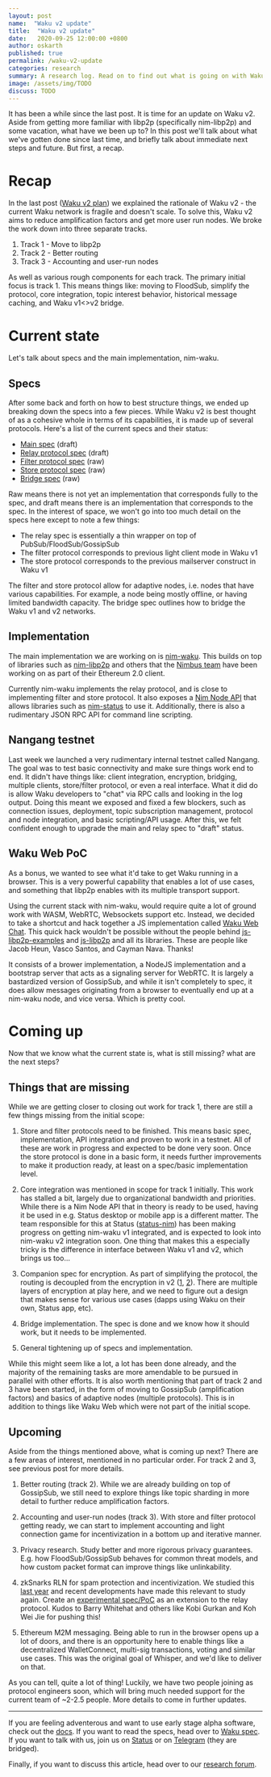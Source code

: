 ```yaml
---
layout: post
name:  "Waku v2 update"
title:  "Waku v2 update"
date:   2020-09-25 12:00:00 +0800
author: oskarth
published: true
permalink: /waku-v2-update
categories: research
summary: A research log. Read on to find out what is going on with Waku v2, a messaging protocol. What has been happening? What is coming up next?
image: /assets/img/TODO
discuss: TODO
---
```


It has been a while since the last post. It is time for an update on Waku v2. Aside from getting more familiar with libp2p (specifically nim-libp2p) and some vacation, what have we been up to? In this post we'll talk about what we've gotten done since last time, and briefly talk about immediate next steps and future. But first, a recap.

# Recap

In the last post ([Waku v2 plan](https://vac.dev/waku-v2-plan)) we explained the rationale of Waku v2 - the current Waku network is fragile and doesn't scale. To solve this, Waku v2 aims to reduce amplification factors and get more user run nodes. We broke the work down into three separate tracks.

1) Track 1 - Move to libp2p
2) Track 2 - Better routing
3) Track 3 - Accounting and user-run nodes

As well as various rough components for each track. The primary initial focus is track 1. This means things like: moving to FloodSub, simplify the protocol, core integration, topic interest behavior, historical message caching, and Waku v1<>v2 bridge.

# Current state

Let's talk about specs and the main implementation, nim-waku.

## Specs

After some back and forth on how to best structure things, we ended up breaking down the specs into a few pieces. While Waku v2 is best thought of as a cohesive whole in terms of its capabilities, it is made up of several protocols. Here's a list of the current specs and their status:

- [Main spec](https://specs.vac.dev/specs/waku/v2/waku-v2.html) (draft)
- [Relay protocol spec](https://specs.vac.dev/specs/waku/v2/waku-relay.html) (draft)
- [Filter protocol spec](https://specs.vac.dev/specs/waku/v2/waku-filter.html) (raw)
- [Store protocol spec](https://specs.vac.dev/specs/waku/v2/waku-store.html) (raw)
- [Bridge spec](https://specs.vac.dev/specs/waku/v2/waku-bridge.html) (raw)

Raw means there is not yet an implementation that corresponds fully to the spec, and draft means there is an implementation that corresponds to the spec. In the interest of space, we won't go into too much detail on the specs here except to note a few things:

- The relay spec is essentially a thin wrapper on top of PubSub/FloodSub/GossipSub
- The filter protocol corresponds to previous light client mode in Waku v1
- The store protocol corresponds to the previous mailserver construct in Waku v1

The filter and store protocol allow for adaptive nodes, i.e. nodes that have various capabilities. For example, a node being mostly offline, or having limited bandwidth capacity. The bridge spec outlines how to bridge the Waku v1 and v2 networks.

## Implementation

The main implementation we are working on is [nim-waku](https://github.com/status-im/nim-waku/). This builds on top of libraries such as [nim-libp2p](https://github.com/status-im/nim-libp2p) and others that the [Nimbus team](https://nimbus.team/) have been working on as part of their Ethereum 2.0 client.

Currently nim-waku implements the relay protocol, and is close to implementing filter and store protocol. It also exposes a [Nim Node API](https://github.com/status-im/nim-waku/blob/master/docs/api/v2/node.md) that allows libraries such as [nim-status](https://github.com/status-im/status-nim) to use it. Additionally, there is also a rudimentary JSON RPC API for command line scripting.

## Nangang testnet

Last week we launched a very rudimentary internal testnet called Nangang. The goal was to test basic connectivity and make sure things work end to end. It didn't have things like: client integration, encryption, bridging, multiple clients, store/filter protocol, or even a real interface. What it did do is allow Waku developers to "chat" via RPC calls and looking in the log output. Doing this meant we exposed and fixed a few blockers, such as connection issues, deployment, topic subscription management, protocol and node integration, and basic scripting/API usage. After this, we felt confident enough to upgrade the main and relay spec to "draft" status.

## Waku Web PoC

As a bonus, we wanted to see what it'd take to get Waku running in a browser. This is a very powerful capability that enables a lot of use cases, and something that libp2p enables with its multiple transport support.

Using the current stack with nim-waku, would require quite a lot of ground work with WASM, WebRTC, Websockets support etc. Instead, we decided to take a shortcut and hack together a JS implementation called [Waku Web Chat](https://github.com/vacp2p/waku-web-chat/). This quick hack wouldn't be possible without the people behind [js-libp2p-examples](https://github.com/libp2p/js-libp2p-examples/) and [js-libp2p](https://github.com/libp2p/js-libp2p) and all its libraries. These are people like Jacob Heun, Vasco Santos, and Cayman Nava. Thanks!

It consists of a brower implementation, a NodeJS implementation and a bootstrap server that acts as a signaling server for WebRTC. It is largely a bastardized version of GossipSub, and while it isn't completely to spec, it does allow messages originating from a browser to eventually end up at a nim-waku node, and vice versa. Which is pretty cool.

# Coming up

Now that we know what the current state is, what is still missing? what are the next steps?

## Things that are missing

While we are getting closer to closing out work for track 1, there are still a few things missing from the initial scope:

1) Store and filter protocols need to be finished. This means basic spec, implementation, API integration and proven to work in a testnet. All of these are work in progress and expected to be done very soon. Once the store protocol is done in a basic form, it needs further improvements to make it production ready, at least on a spec/basic implementation level.

2) Core integration was mentioned in scope for track 1 initially. This work has stalled a bit, largely due to organizational bandwidth and priorities. While there is a Nim Node API that in theory is ready to be used, having it be used in e.g. Status desktop or mobile app is a different matter. The team responsible for this at Status ([status-nim](github.com/status-im/status-nim)) has been making progress on getting nim-waku v1 integrated, and is expected to look into nim-waku v2 integration soon. One thing that makes this a especially tricky is the difference in interface between Waku v1 and v2, which brings
us too...

3) Companion spec for encryption. As part of simplifying the protocol, the routing is decoupled from the encryption in v2 ([1](https://github.com/vacp2p/specs/issues/158), [2](https://github.com/vacp2p/specs/issues/181)). There are multiple layers of encryption at play here, and we need to figure out a design that makes sense for various use cases (dapps using Waku on their own, Status app, etc).

4) Bridge implementation. The spec is done and we know how it should work, but it needs to be implemented.

5) General tightening up of specs and implementation.

While this might seem like a lot, a lot has been done already, and the majority of the remaining tasks are more amendable to be pursued in parallel with other efforts. It is also worth mentioning that part of track 2 and 3 have been started, in the form of moving to GossipSub (amplification factors) and basics of adaptive nodes (multiple protocols). This is in addition to things like Waku Web which were not part of the initial scope.

## Upcoming

Aside from the things mentioned above, what is coming up next? There are a few areas of interest, mentioned in no particular order. For track 2 and 3, see previous post for more details.

1) Better routing (track 2). While we are already building on top of GossipSub, we still need to explore things like topic sharding in more detail to further reduce amplification factors.

2) Accounting and user-run nodes (track 3). With store and filter protocol getting ready, we can start to implement accounting and light connection game for incentivization in a bottom up and iterative manner.

3) Privacy research. Study better and more rigorous privacy guarantees. E.g. how FloodSub/GossipSub behaves for common threat models, and how custom packet
format can improve things like unlinkability.

4) zkSnarks RLN for spam protection and incentivization. We studied this [last year](https://vac.dev/feasibility-semaphore-rate-limiting-zksnarks) and recent developments have made this relevant to study again. Create an [experimental spec/PoC](https://github.com/vacp2p/specs/issues/189) as an extension to the relay protocol. Kudos to Barry Whitehat and others like Kobi Gurkan and Koh Wei Jie for pushing this!

5) Ethereum M2M messaging. Being able to run in the browser opens up a lot of doors, and there is an opportunity here to enable things like a decentralized WalletConnect, multi-sig transactions, voting and similar use cases. This was the original goal of Whisper, and we'd like to deliver on that.

As you can tell, quite a lot of thing! Luckily, we have two people joining as protocol engineers soon, which will bring much needed support for the current team of ~2-2.5 people. More details to come in further updates.

---

If you are feeling adventerous and want to use early stage alpha software, check out the [docs](https://github.com/status-im/nim-waku/tree/master/docs). If you want to read the specs, head over to [Waku spec](https://specs.vac.dev/specs/waku/). If you want to talk with us, join us on [Status](https://get.status.im/chat/public/vac) or on [Telegram](https://t.me/vacp2p) (they are bridged).

Finally, if you want to discuss this article, head over to our [research forum](https://forum.vac.dev/).

